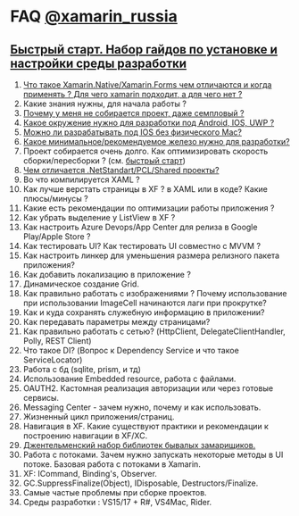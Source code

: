 # FAQ [@xamarin_russia](https://t.me/xamarin_russia)

## [Быстрый старт. Набор гайдов по установке и настройки среды разработки](https://www.youtube.com/playlist?list=PLnAeZxzZ1_v0FZhEtBY13AqclYjdepUlq)

1. [Что такое Xamarin.Native/Xamarin.Forms чем отличаются и когда применять ? Для чего xamarin подходит, а для чего нет ?](/1.md)
2. Какие знания нужны, для начала работы ?
3. [Почему у меня не собирается проект, даже семпловый ?](/3.md)
4. [Какое окружение нужно для разработки под Android, IOS, UWP ?](/3.md)
5. [Можно ли разрабатывать под IOS без физического Mac?](/3.md)
6. [Какое минимальное/рекомендуемое железо нужно для разработки?](6.md)
7. Проект собирается очень долго. Как оптимизировать скорость сборки/пересборки ? (см. [быстрый старт](https://www.youtube.com/playlist?list=PLnAeZxzZ1_v0FZhEtBY13AqclYjdepUlq))
8. [Чем отличается .NetStandart/PCL/Shared проекты?](8.md)
9. Во что компилируется XAML ?
10. Как лучше верстать страницы в XF ? в XAML или в коде? Какие плюсы/минусы ?
11. Какие есть рекомендации по оптимизации работы приложения ?
12. Как убрать выделение у ListView в XF ?
13. Как настроить Azure Devops/App Center для релиза в Google Play/Apple Store ?
14. Как тестировать UI? Как тестировать UI совместно с MVVM ?
15. Как настроить линкер для уменьшения размера релизного пакета приложения?
16. Как добавить локализацию в приложение ?
17. Динамическое создание Grid.
18. Как правильно работать с изображениями ? Почему использование при использовании ImageCell начинаются лаги при прокрутке?
19. Как и куда сохранять служебную информацию в приложении?
20. Как передавать параметры между страницами?
21. Как правильно работать с сетью? (HttpClient, DelegateClientHandler, Polly, REST Client)
22. Что такое DI? (Вопрос к Dependency Service и что такое ServiceLocator)
23. Работа с бд (sqlite, prism, и тд)
24. Использование Embedded resource, работа с файлами.
25. OAUTH2. Кастомная реализация авторизации или через готовые сервисы.
26. Messaging Center - зачем нужно, почему и как использовать.
27. Жизненный цикл приложения/страниц.
28. Навигация в XF. Какие существуют практики и рекомендации к построению навигации в XF/XC.
29. [Джентельменский набор библиотек бывалых замарищиков.](https://github.com/jsuarezruiz/awesome-xamarin-forms)
30. Работа с потоками. Зачем нужно запускать некоторые методы в UI потоке. Базовая работа с потоками в Xamarin.
31. XF: ICommand, Binding's, Observer.
32. GC.SuppressFinalize(Object), IDisposable, Destructors/Finalize.
33. Самые частые проблемы при сборке проектов.
34. Среды разработки : VS15/17 + R#, VS4Mac, Rider.
